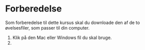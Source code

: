 # Forberedelse
Som forberedelse til dette kursus skal du downloade den af de to øvelsesfiler, som passer til din computer.
1. Klik på den Mac eller Windows fil du skal bruge.
2. 
